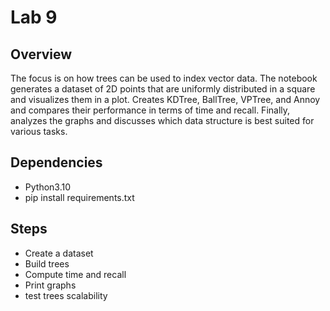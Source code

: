 # Lab 9

## Overview

The focus is on how trees can be used to index vector data. The notebook generates a dataset of 2D points that are uniformly distributed in a square and visualizes them in a plot. Creates KDTree, BallTree, VPTree, and Annoy and compares their performance in terms of time and recall. Finally, analyzes the graphs and discusses which data structure is best suited for various tasks.

## Dependencies

* Python3.10
* pip install requirements.txt

## Steps

* Create a dataset
* Build trees
* Compute time and recall
* Print graphs
* test trees scalability